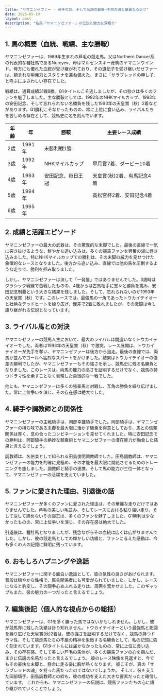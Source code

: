```yaml
---
title: "ヤマニンゼファー - 帝王の影、そして伝説の繋駕―不屈の魂と華麗なる走り"
date: 2025-05-10
layout: post
description: "名馬『ヤマニンゼファー』の伝説と魅力を深堀り"
---
```


## 1. 馬の概要（血統、戦績、主な勝鞍）

ヤマニンゼファーは、1989年生まれの芦毛の競走馬。父はNorthern Dancer系の代表的な種牡馬であるNureyev、母はマルゼンスキー産駒のヤマニンウインド。母方にも優れた血統が受け継がれており、その遺伝子を受け継いだゼファーは、類まれな瞬発力とスタミナを兼ね備えた、まさに「サラブレッドの申し子」と呼ぶにふさわしい存在でした。

戦績は、通算成績31戦8勝。G1タイトルこそ逃しましたが、その強さは多くのファンを魅了しました。主な勝鞍としては、1992年のNHKマイルカップ、1993年の安田記念、そして忘れられない名勝負を残した1993年の天皇賞（秋）2着などがあります。G1勝利こそなかったものの、常に上位に食い込み、ライバルたちを苦しめる存在として、競馬史に名を刻んでいます。

| 年齢 | 年 | 勝鞍 | 主要レース成績 |
|---|---|---|---|
| 2歳 | 1991年 | 未勝利戦1勝 |  |
| 3歳 | 1992年 | NHKマイルカップ | 皐月賞7着、ダービー10着 |
| 4歳 | 1993年 | 安田記念、毎日王冠 | 天皇賞(秋)2着、有馬記念4着 |
| 5歳 | 1994年 |  | 高松宮杯2着、安田記念4着 |
| 6歳 | 1995年 |  |  |


## 2. 成績と活躍エピソード

ヤマニンゼファーの最大の武器は、その驚異的な末脚でした。最後の直線で一気に突き抜けるような、鮮やかな追い込みは、多くの競馬ファンを興奮の渦に巻き込みました。特にNHKマイルカップでの勝利は、その末脚の威力を見せつけた象徴的なレースとなりました。後方から追い込み、直線では他の馬を圧倒するような走りで、勝利を掴み取りました。

しかし、ヤマニンゼファーは決して「一発屋」ではありませんでした。3歳時はクラシック戦線で苦戦したものの、4歳からは古馬相手に堂々と勝負を挑み、安田記念制覇という大きな結果を残しました。そして、忘れられないのが1993年の天皇賞（秋）です。このレースでは、最強馬の一角であったトウカイテイオーと壮絶なデッドヒートを繰り広げ、僅差で2着に敗れましたが、その激闘は今も語り継がれる伝説となっています。


## 3. ライバル馬との対決

ヤマニンゼファーの競馬人生において、最大のライバルは間違いなくトウカイテイオーでした。両者は1993年の天皇賞（秋）で激突。レース展開は、トウカイテイオーが先手を奪い、ヤマニンゼファーは後方から追走。最後の直線では、両馬が並んでゴールへ猛烈なスパートをかけました。結果はトウカイテイオーの僅差の勝利でしたが、ヤマニンゼファーもその強さを示し、競馬史に残る名勝負となりました。このレースは、両馬の能力の高さを証明するだけでなく、競馬の持つドラマ性を余すことなく表現した象徴的な一戦でした。

他にも、ヤマニンゼファーは多くの強豪馬と対戦し、互角の勝負を繰り広げました。常に上位争いを演じ、その存在感は絶大でした。


## 4. 騎手や調教師との関係性

ヤマニンゼファーの主戦騎手は、岡部幸雄騎手でした。岡部騎手は、ヤマニンゼファーの持ち味である末脚を最大限に活かす騎乗を得意としており、馬との信頼関係は厚く、息の合ったコンビネーションを見せてくれました。特に安田記念での勝利は、岡部騎手の絶妙な騎乗術とヤマニンゼファーの潜在能力が融合した結果と言えるでしょう。

調教師は、名伯楽として知られる田島俊明調教師でした。田島調教師は、ヤマニンゼファーの能力を的確に見極め、その才能を最大限に開花させるためのトレーニングを施しました。調教師と騎手の連携、そして馬の能力が三位一体となって、ヤマニンゼファーの活躍を支えていました。


## 5. ファンに愛された理由、引退後の話

ヤマニンゼファーが多くのファンに愛された理由は、その華麗な走りだけではありませんでした。芦毛の美しい毛並み、そしてレースにおける粘り強い走り、そして決して諦めないその闘志は、多くのファンを魅了しました。G1勝利は少なかったものの、常に上位争いを演じ、その存在感は絶大でした。

引退後は、種牡馬となりましたが、残念ながらその血統は広くは広がりませんでした。しかし、彼の競走馬としての輝かしい功績と、ファンに与えた感動は、今も多くの人の記憶に鮮明に残っています。


## 6. おもしろハプニングや逸話

ヤマニンゼファーに関する面白い逸話として、彼の気性の良さがあげられます。普段は穏やかな性格で、厩舎関係者にも可愛がられていました。しかし、レースになると豹変し、その闘争心あふれる走りは、周囲を驚かせました。このギャップもまた、彼の魅力の一つだったと言えるでしょう。


## 7. 編集後記（個人的な視点からの総括）

ヤマニンゼファーは、G1を多く勝った馬ではないかもしれません。しかし、彼が競馬界に残した功績は計り知れません。トウカイテイオーという最強馬と死闘を繰り広げた天皇賞(秋)2着は、彼の強さを証明するだけでなく、競馬の持つドラマ性、そして競走馬たちの不屈の精神を象徴する名勝負として、私の記憶に強く刻まれています。G1タイトルには届かなかったものの、常に上位に食い込み、その存在感、そして美しい芦毛の馬体が、多くの競馬ファンの心を掴んだ、まさに伝説の名馬だったと言えるでしょう。  彼のレース映像を見返すと、今でもその豪快な末脚と、懸命に走る姿に胸が熱くなります。  彼こそが、真の「サラブレッドの魂」を持った馬だったのではないでしょうか。  そして、彼を支えた岡部騎手、田島調教師との絆も、彼の成功を支えた大きな要素だったと確信しています。  これからも、ヤマニンゼファーの伝説は、競馬ファンたちの心に語り継がれていくことでしょう。
